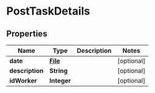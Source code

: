 # PostTaskDetails

## Properties
Name | Type | Description | Notes
------------ | ------------- | ------------- | -------------
**date** | [**File**](File.md) |  |  [optional]
**description** | **String** |  |  [optional]
**idWorker** | **Integer** |  |  [optional]
